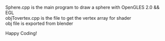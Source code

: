 Sphere.cpp is the main program to draw a sphere with OpenGLES 2.0 && EGL    
objTovertex.cpp is the file to get the vertex array for shader    
obj file is exported from blender    

Happy Coding! 
